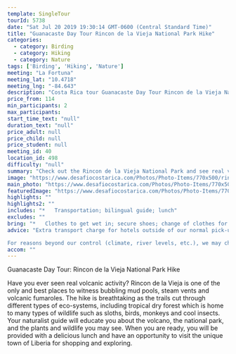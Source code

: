 ```yaml
---
template: SingleTour
tourId: 5738
date: "Sat Jul 20 2019 19:30:14 GMT-0600 (Central Standard Time)"
title: "Guanacaste Day Tour Rincon de la Vieja National Park Hike"
categories: 
  - category: Birding
  - category: Hiking
  - category: Nature
tags: ['Birding', 'Hiking', 'Nature']
meeting: "La Fortuna"
meeting_lat: "10.4718"
meeting_lng: "-84.643"
description: "Costa Rica tour Guanacaste Day Tour Rincon de la Vieja National Park Hike, id 5738"
price_from: 114
min_participants: 2
max_participants: 
start_time_text: "null"
duration_text: "null"
price_adult: null
price_child: null
price_student: null
meeting_id: 40
location_id: 498
difficulty: "null"
summary: "Check out the Rincon de la Vieja National Park and see real volcanic activity like bubbling mud pools and fumaroles! You’ll love hiking through the trails to see unique and tropical Costa Rican ecosystems including the tropical dry forest that is full of many types of wildlife. Also included in this tour is a visit to the unique town of Liberia and an unforgettable lunch!"
image: "https://www.desafiocostarica.com/Photos/Photo-Items/770x500/rincon-de-la-vieja-national-park-hike-1.jpg"
main_photo: "https://www.desafiocostarica.com/Photos/Photo-Items/770x500/rincon-de-la-vieja-national-park-hike-1.jpg"
featuredImage: "https://www.desafiocostarica.com/Photos/Photo-Items/770x500/rincon-de-la-vieja-national-park-hike-1.jpg"
highlights: ""
highlights2: ""
includes: "*   Transportation; bilingual guide; lunch"
excludes: ""
bring: "*   Clothes to get wet in; secure shoes; change of clothes for after the tour; a little extra spending money in case you want to buy some souvenirs and beers; binoculars; camera; sun block; rain gear; binoculars; camera; sun block; mosquito repellent; sun glasses; hat"
advice: "Extra transport charge for hotels outside of our normal pick-up zone. Please inquire to confirm hotel pick-up time and pricing. For Nosara or Punta Islita Beaches: extra charge $30. Departures for tours out of Guanacaste (these times will vary slightly depending on hotel location) Zone 1: Papagayo, Hermosa, Panama, El Coco, Ocotal, Liberia, Four Seasons Departs at 7:15am Zone 2: Brasilito, Langosta, Tamarindo, Conchal, Flamingo, Potrero, Huacas Departs at 6:20am Zone 3: Playa Grande, Hda. Pinilla, Avellanas, Sugar Beach Departs at 6:30am

For reasons beyond our control (climate, river levels, etc.), we may change to a more-suitable tour with an equal or similar adventure-appeal or offer other tour options so you don't miss out on a fun day in Costa Rica. We reserve the right to cancel a trip due to unfavorable conditions & will only run a tour according to our policies. Full refund is given if (on rare occasion) no tour is run. This adventure involves some inherent risk and physical exertion, so you must be in good physical conditions"
accom: ""
---
```

Guanacaste Day Tour: Rincon de la Vieja National Park Hike

Have you ever seen real volcanic activity? Rincon de la Vieja is one of the only and best places to witness bubbling mud pools, steam vents and volcanic fumaroles. The hike is breathtaking as the trails cut through different types of eco-systems, including tropical dry forest which is home to many types of wildlife such as sloths, birds, monkeys and cool insects. Your naturalist guide will educate you about the volcano, the national park, and the plants and wildlife you may see. When you are ready, you will be provided with a delicious lunch and have an opportunity to visit the unique town of Liberia for shopping and exploring.